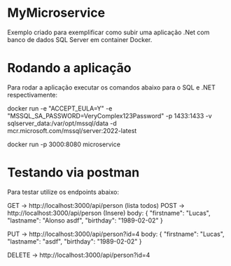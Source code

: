 # MyMicroservice

Exemplo criado para exemplificar como subir uma aplicação .Net com banco de dados SQL Server em container Docker.

# Rodando a aplicação

Para rodar a aplicação executar os comandos abaixo para o SQL e .NET respectivamente:

docker run -e "ACCEPT_EULA=Y" -e "MSSQL_SA_PASSWORD=VeryComplex123Password" -p 1433:1433 -v sqlserver_data:/var/opt/mssql/data -d mcr.microsoft.com/mssql/server:2022-latest

docker run -p 3000:8080 microservice

# Testando via postman

Para testar utilize os endpoints abaixo:

GET -> http://localhost:3000/api/person (lista todos)
POST -> http://localhost:3000/api/person (Insere)
  body:
    {
    "firstname": "Lucas",
    "lastname": "Alonso asdf",
    "birthday": "1989-02-02"
    }

PUT -> http://localhost:3000/api/person?id=4
  body:
    {
    "firstname": "Lucas",
    "lastname": "asdf",
    "birthday": "1989-02-02"
    }

DELETE -> http://localhost:3000/api/person?id=4
